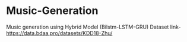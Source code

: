 # Music-Generation
Music generation using Hybrid Model (Bilstm-LSTM-GRU) 
Dataset link- https://data.bdaa.pro/datasets/KDD18-Zhu/
